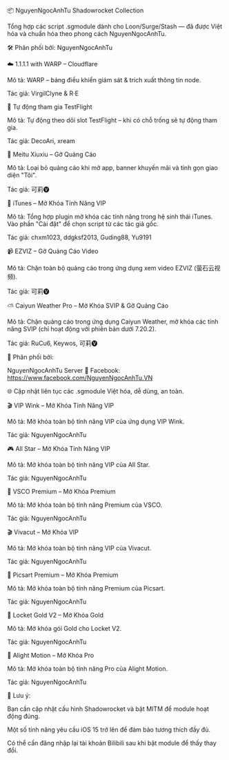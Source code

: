📦 NguyenNgocAnhTu Shadowrocket Collection

Tổng hợp các script .sgmodule dành cho Loon/Surge/Stash — đã được Việt hóa và chuẩn hóa theo phong cách NguyenNgocAnhTu.

🛠 Phân phối bởi: NguyenNgocAnhTu

☁️ 1.1.1.1 with WARP – Cloudflare

Mô tả: WARP – bảng điều khiển giám sát & trích xuất thông tin node.

Tác giả: VirgilClyne & R·E

🍏 Tự động tham gia TestFlight

Mô tả: Tự động theo dõi slot TestFlight – khi có chỗ trống sẽ tự động tham gia.

Tác giả: DecoAri, xream

🧱 Meitu Xiuxiu – Gỡ Quảng Cáo

Mô tả: Loại bỏ quảng cáo khi mở app, banner khuyến mãi và tinh gọn giao diện "Tôi".

Tác giả: 可莉🅥

🎵 iTunes – Mở Khóa Tính Năng VIP

Mô tả: Tổng hợp plugin mở khóa các tính năng trong hệ sinh thái iTunes. Vào phần "Cài đặt" để chọn script từ các tác giả gốc.

Tác giả: chxm1023, ddgksf2013, Guding88, Yu9191

📹 EZVIZ – Gỡ Quảng Cáo Video

Mô tả: Chặn toàn bộ quảng cáo trong ứng dụng xem video EZVIZ (萤石云视频).

Tác giả: 可莉🅥

⛅ Caiyun Weather Pro – Mở Khóa SVIP & Gỡ Quảng Cáo

Mô tả: Chặn quảng cáo trong ứng dụng Caiyun Weather, mở khóa các tính năng SVIP (chỉ hoạt động với phiên bản dưới 7.20.2).

Tác giả: RuCu6, Keywos, 可莉🅥

📢 Phân phối bởi:

NguyenNgocAnhTu Server
💬 Facebook: https://www.facebook.com/NguyenNgocAnhTu.VN

🌐 Cập nhật liên tục các .sgmodule Việt hóa, dễ dùng, an toàn.

🎬 VIP Wink – Mở Khóa Tính Năng VIP

Mô tả: Mở khóa toàn bộ tính năng VIP của ứng dụng VIP Wink.

Tác giả: NguyenNgocAnhTu

🎮 All Star – Mở Khóa Tính Năng VIP

Mô tả: Mở khóa toàn bộ tính năng VIP của All Star.

Tác giả: NguyenNgocAnhTu

📸 VSCO Premium – Mở Khóa Premium

Mô tả: Mở khóa toàn bộ tính năng Premium của VSCO.

Tác giả: NguyenNgocAnhTu

🎬 Vivacut – Mở Khóa VIP

Mô tả: Mở khóa toàn bộ tính năng VIP của Vivacut.

Tác giả: NguyenNgocAnhTu

🎨 Picsart Premium – Mở Khóa Premium

Mô tả: Mở khóa toàn bộ tính năng Premium của Picsart.

Tác giả: NguyenNgocAnhTu

🏅 Locket Gold V2 – Mở Khóa Gold

Mô tả: Mở khóa gói Gold cho Locket V2.

Tác giả: NguyenNgocAnhTu

🎥 Alight Motion – Mở Khóa Pro

Mô tả: Mở khóa toàn bộ tính năng Pro của Alight Motion.

Tác giả: NguyenNgocAnhTu

📌 Lưu ý:

Bạn cần cập nhật cấu hình Shadowrocket và bật MITM để module hoạt động đúng.

Một số tính năng yêu cầu iOS 15 trở lên để đảm bảo tương thích đầy đủ.

Có thể cần đăng nhập lại tài khoản Bilibili sau khi bật module để thấy thay đổi.
